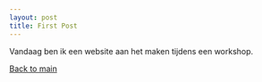 ```yaml
---
layout: post
title: First Post
---
```


Vandaag ben ik een website aan het maken tijdens een workshop.

[Back to main](index)
